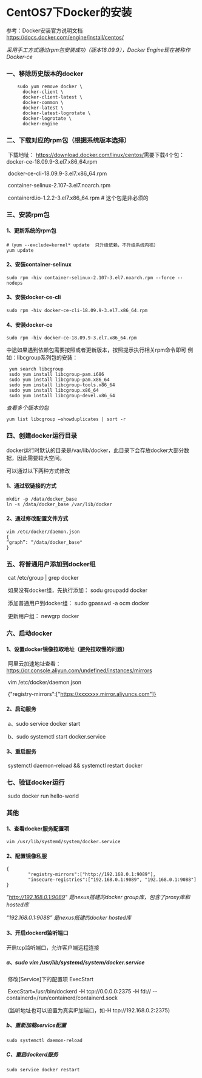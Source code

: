 # CentOS7下Docker的安装

参考：Docker安装官方说明文档 https://docs.docker.com/engine/install/centos/

*采用手工方式通过rpm包安装成功（版本18.09.9），Docker Engine现在被称作Docker-ce*

### 一、移除历史版本的docker
```shell
    sudo yum remove docker \
      docker-client \
      docker-client-latest \
      docker-common \
      docker-latest \
      docker-latest-logrotate \
      docker-logrotate \
      docker-engine
```

### 二、下载对应的rpm包（根据系统版本选择）
​    下载地址： https://download.docker.com/linux/centos/
​    需要下载4个包： 
​    docker-ce-18.09.9-3.el7.x86_64.rpm

​    docker-ce-cli-18.09.9-3.el7.x86_64.rpm

​	container-selinux-2.107-3.el7.noarch.rpm

​	containerd.io-1.2.2-3.el7.x86_64.rpm # 这个包是非必须的

### 三、安装rpm包

#### 1、更新系统的rpm包

```shell
#（yum --exclude=kernel* update  只升级依赖，不升级系统内核）
yum update
```

#### 2、安装container-selinux

```shell
sudo rpm -hiv container-selinux-2.107-3.el7.noarch.rpm --force --nodeps
```

#### 3、安装docker-ce-cli

```shell
sudo rpm -hiv docker-ce-cli-18.09.9-3.el7.x86_64.rpm
```

#### 4、安装docker-ce

```shell
sudo rpm -hiv docker-ce-18.09.9-3.el7.x86_64.rpm
```

中途如果遇到依赖包需要按照或者更新版本，按照提示执行相关rpm命令即可
例如：libcgroup系列包的安装：

```shell
 yum search libcgroup
 sudo yum install libcgroup-pam.i686
 sudo yum install libcgroup-pam.x86_64
 sudo yum install libcgroup-tools.x86_64
 sudo yum install libcgroup.x86_64
 sudo yum install libcgroup-devel.x86_64
```

*查看多个版本的包*

```shell
yum list libcgroup —showduplicates | sort -r
```

### 四、创建docker运行目录

docker运行时默认的目录是/var/lib/docker，此目录下会存放docker大部分数据，因此需要较大空间。

可以通过以下两种方式修改

#### 1、通过软链接的方式

```shell
mkdir -p /data/docker_base
ln -s /data/docker_base /var/lib/docker
```

 #### 2、通过修改配置文件方式

```shell
vim /etc/docker/daemon.json
{
“graph”: “/data/docker_base"
}
```

### 五、将普通用户添加到docker组
​    cat /etc/group | grep docker

​    如果没有docker组，先执行添加： sodu groupadd docker

​    添加普通用户到docker组： sudo gpasswd -a ocm docker

​    更新用户组： newgrp docker

### 六、启动docker

#### 1、设置docker镜像拉取地址（避免拉取慢的问题）

​        阿里云加速地址查看： https://cr.console.aliyun.com/undefined/instances/mirrors

​        vim /etc/docker/daemon.json

​        {"registry-mirrors":["https://xxxxxxx.mirror.aliyuncs.com"]}

#### 2、启动服务

​        a、sudo service docker start

​        b、sudo systemctl start docker.service

#### 3、重启服务

​		systemctl daemon-reload  && systemctl restart docker

### 七、验证docker运行

​    sudo docker run hello-world

### 其他

#### 1、查看docker服务配置项
```shell
vim /usr/lib/systemd/system/docker.service
```

#### 2、配置镜像私服
```shell
{
        "registry-mirrors":["http://192.168.0.1:9089"],
        "insecure-registries":["192.168.0.1:9089", "192.168.0.1:9088"]
}
```

*"http://192.168.0.1:9089" 是nexus搭建的docker group库，包含了proxy库和hosted库*

*"192.168.0.1:9088” 是nexus搭建的docker hosted库*

#### 3、开启dockerd监听端口

开启tcp监听端口，允许客户端远程连接

##### a、sudo vim /usr/lib/systemd/system/docker.service

​    修改[Service]下的配置项 ExecStart

​    ExecStart=/usr/bin/dockerd -H tcp://0.0.0.0:2375  -H fd:// --containerd=/run/containerd/containerd.sock

​    (监听地址也可以设置为真实IP加端口，如-H tcp://192.168.0.2:2375)

##### b、重新加载service配置

```shell
sudo systemctl daemon-reload
```

##### C、重启dockerd服务

```shell
sudo service docker restart
```

